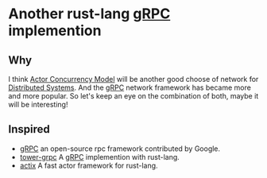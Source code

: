 <!---
    Copyright 2018 quic-rs
 
    Licensed under the Apache License, Version 2.0 (the "License");
    you may not use this file except in compliance with the License.
    You may obtain a copy of the License at
 
        http://www.apache.org/licenses/LICENSE-2.0
 
    Unless required by applicable law or agreed to in writing, software
    distributed under the License is distributed on an "AS IS" BASIS,
    WITHOUT WARRANTIES OR CONDITIONS OF ANY KIND, either express or implied.
    See the License for the specific language governing permissions and
    limitations under the License.
-->

# Another rust-lang [gRPC][] implemention

## Why

I think [Actor Concurrency Model][actor] will be another good choose of network for [Distributed Systems][distributed computing]. And the [gRPC][] network framework has became more and more popular. So let's keep an eye on the combination of both, maybe it will be interesting!

## Inspired

- [gRPC][] an open-source rpc framework contributed by Google.
- [tower-grpc][] A [gRPC][] implemention with rust-lang. 
- [actix][] A fast actor framework for rust-lang.





[tower-grpc]: https://github.com/tower-rs/tower-grpc
[actix]: https://github.com/actix
[gRPC]: https://grpc.io/
[actor]: https://en.wikipedia.org/wiki/Actor_model
[distributed computing]: https://en.wikipedia.org/wiki/Distributed_computing
